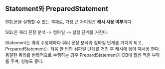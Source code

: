 ## **Statement와 PreparedStatement**

SQL문을 실행할 수 있는 객체로, 가장 큰 차이점은 **캐시 사용 여부**이다.

SQL은 쿼리 문장 분석 -> 컴파일 -> 실행 단계를 거친다.

Statement는 쿼리 수행때마다 쿼리 문장 분석과 컴파일 단계를 거치게 되고, PreparedStatement는 처음 한 번만 컴파일 단계를 거친 후 캐시에 담아 재사용 한다. 동일한 쿼리를 반복적으로 수행하는 경우 PrepardStatement가 DB에 훨씬 적은 부하를 주며, 성능도 좋다.

